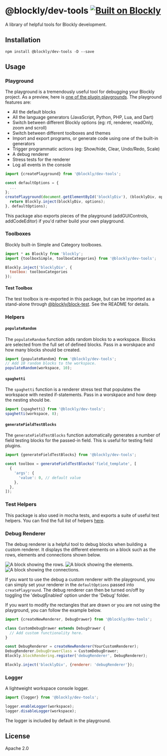 # @blockly/dev-tools [![Built on Blockly](https://tinyurl.com/built-on-blockly)](https://github.com/google/blockly)

A library of helpful tools for Blockly development.

## Installation

```
npm install @blockly/dev-tools -D --save
```

## Usage

### Playground
The playground is a tremendously useful tool for debugging your Blockly project. As a preview, here is [one of the plugin playgrounds](https://google.github.io/blockly-samples/plugins/theme-modern/test/). The playground features are:
- All the default blocks
- All the language generators (JavaScript, Python, PHP, Lua, and Dart)
- Switch between different Blockly options (eg: rtl, renderer, readOnly, zoom and scroll)
- Switch between different toolboxes and themes
- Import and export programs, or generate code using one of the built-in generators
- Trigger programmatic actions (eg: Show/hide, Clear, Undo/Redo, Scale)
- A debug renderer
- Stress tests for the renderer
- Log all events in the console

```js
import {createPlayground} from '@blockly/dev-tools';

const defaultOptions = {
  ...
};
createPlayground(document.getElementById('blocklyDiv'), (blocklyDiv, options) => {
  return Blockly.inject(blocklyDiv, options);
}, defaultOptions);
```

This package also exports pieces of the playground (addGUIControls, addCodeEditor) if you'd rather build your own playground.

### Toolboxes
Blockly built-in Simple and Category toolboxes.

```js
import * as Blockly from 'blockly';
import {toolboxSimple, toolboxCategories} from '@blockly/dev-tools';

Blockly.inject('blocklyDiv', {
  toolbox: toolboxCategories
});
```

#### Test Toolbox

The test toolbox is re-exported in this package, but can be imported as a stand-alone through [@blockly/block-test](https://www.npmjs.com/package/@blockly/block-test). See the README for details.

### Helpers

#### `populateRandom`

The `populateRandom` function adds random blocks to a workspace. Blocks are selected from the full set of defined blocks. Pass in a worskpace and how many blocks should be created.
```js
import {populateRandom} from '@blockly/dev-tools';
// Add 10 random blocks to the workspace.
populateRandom(workspace, 10);
```

#### `spaghetti`

The `spaghetti` function is a renderer stress test that populates the workspace with nested if-statements. Pass in a worskpace and how deep the nesting should be.
```js
import {spaghetti} from '@blockly/dev-tools';
spaghetti(workspace, 8);
```

#### `generateFieldTestBlocks`

The `generateFieldTestBlocks` function automatically generates a number of field testing blocks for the passed-in field. This is useful for testing field plugins.

```js
import {generateFieldTestBlocks} from '@blockly/dev-tools';

const toolbox = generateFieldTestBlocks('field_template', [
  {
    'args': {
      'value': 0, // default value
    },
  },
]);
```

### Test Helpers

This package is also used in mocha tests, and exports a suite of useful test helpers.
You can find the full list of helpers [here](https://github.com/google/blockly-samples/blob/master/plugins/dev-tools/src/test_helpers.mocha.js).

### Debug Renderer
The debug renderer is a helpful tool to debug blocks when building a custom
renderer. It displays the different elements on a block such as the rows,
elements and connections shown below.

![A block showing the rows.](https://github.com/google/blockly-samples/raw/master/plugins/dev-tools/readme-media/DebuggerRows.png)
![A block showing the elements.](https://github.com/google/blockly-samples/raw/master/plugins/dev-tools/readme-media/DebuggerElements.png)
![A block showing the connections.](https://github.com/google/blockly-samples/raw/master/plugins/dev-tools/readme-media/DebuggerConnections.png)

If you want to use the debug a custom renderer with the playground, you can
simply set your renderer in the `defaultOptions` passed into `createPlayground`.
The debug renderer can then be turned on/off by toggling the 'debugEnabled'
option under the 'Debug' folder.

If you want to modify the rectangles that are drawn or you are not using the
playground, you can follow the example below.

```js
import {createNewRenderer, DebugDrawer} from '@blockly/dev-tools';

class CustomDebugDrawer extends DebugDrawer {
  // Add custom functionality here.
}

const DebugRenderer = createNewRenderer(YourCustomRenderer);
DebugRenderer.DebugDrawerClass = CustomDebugDrawer;
Blockly.blockRendering.register('debugRenderer', DebugRenderer);

Blockly.inject('blocklyDiv', {renderer: 'debugRenderer'});
```

### Logger
A lightweight workspace console logger. 

```js
import {logger} from '@blockly/dev-tools';

logger.enableLogger(workspace);
logger.disableLogger(workspace);
```

The logger is included by default in the playground.

## License
Apache 2.0
